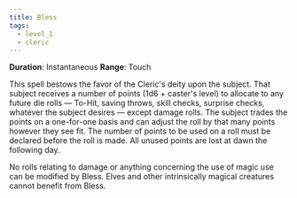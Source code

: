 ```yaml
---
title: Bless
tags:
  - level_1
  - cleric
---
```

**Duration**: Instantaneous
**Range**: Touch

This spell bestows the favor of the Cleric's deity upon the subject. That subject receives a number of points (1d6 + caster's level) to allocate to any future die rolls — To-Hit, saving throws, skill checks, surprise checks, whatever the subject desires — except damage rolls. The subject trades the points on a one-for-one basis and can adjust the roll by that many points however they see fit. The number of points to be used on a roll must be declared before the roll is made. All unused points are lost at dawn the following day.

No rolls relating to damage or anything concerning the use of magic use can be modified by Bless. Elves and other intrinsically magical creatures cannot benefit from Bless.